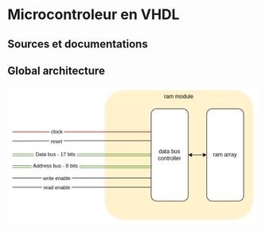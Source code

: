 # Microcontroleur en VHDL 
## Sources et documentations 
## Global architecture
![global_architecture](.git-assets/global_architecture.drawio.png)
